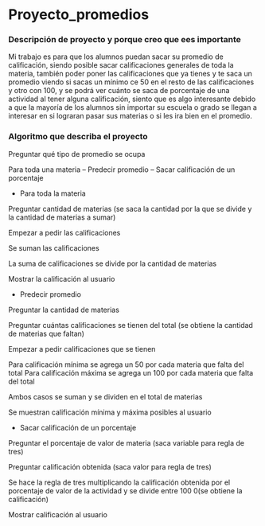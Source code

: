 # Proyecto_promedios
### Descripción de proyecto y porque creo que ees importante


Mi trabajo es para que los alumnos puedan sacar su promedio de calificación, siendo posible sacar calificaciones generales de toda la materia, también poder poner las calificaciones que ya tienes y te saca un promedio viendo si sacas un  mínimo ce 50 en el resto de las calificaciones y otro con 100, y se podrá ver cuánto se saca de porcentaje de una actividad al tener alguna calificación, siento que es algo interesante debido a que la mayoría de los alumnos sin importar su escuela o grado se llegan a interesar en si lograran pasar sus materias o si les ira bien en el promedio. 


### Algoritmo que describa el proyecto


Preguntar qué tipo de promedio se ocupa 


Para toda una materia – Predecir promedio – Sacar calificación de un porcentaje 


- Para toda la materia


Preguntar cantidad de materias (se saca la cantidad por la que se divide y la cantidad de materias a sumar)
   
Empezar a pedir las calificaciones
  
Se suman las calificaciones 
  
La suma de calificaciones se divide por la cantidad de materias
  
Mostrar la calificación al usuario 
  
  
 -	Predecir promedio
  
Preguntar la cantidad de materias 
  
Preguntar cuántas calificaciones se tienen del total (se obtiene la cantidad de materias que faltan)
    
Empezar a pedir calificaciones que se tienen
    
Para calificación mínima se agrega un 50 por cada materia que falta del total 
Para calificación máxima se agrega un 100 por cada materia que falta del total 
    
Ambos casos se suman y se dividen en el total de materias 
   
Se muestran calificación mínima y máxima posibles al usuario
    
    
   -	Sacar calificación de un porcentaje
   
Preguntar el porcentaje de valor de materia (saca variable para regla de tres)


Preguntar calificación obtenida (saca valor para regla de tres)


Se hace la regla de tres multiplicando la calificación obtenida por el porcentaje de valor de la actividad y se divide entre 100 0(se obtiene la calificación)


Mostrar calificación al usuario 
